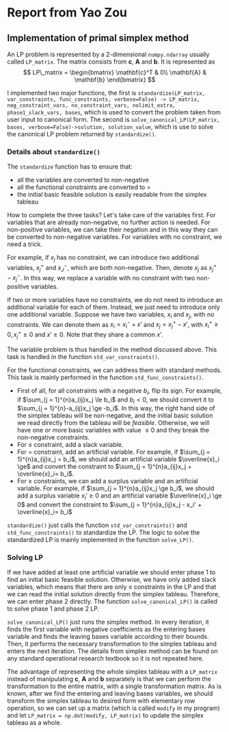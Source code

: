 # Report from Yao Zou

## Implementation of primal simplex method

An LP problem is represented by a 2-dimensional `numpy.ndarray` usually called `LP_matrix`. The matrix consists from $\mathbf{c}$, $\mathbf{A}$ and $\mathbf{b}$. It is represented as
$$
LP\_matrix = 
\begin{bmatrix}
\mathbf{c}^T & 0\\
\mathbf{A} & \mathbf{b}
\end{bmatrix}
$$

I implemented two major functions, the first is `standardize(LP_matrix, var_constraints, func_constraints, verbose=False) -> LP_matrix, neg_constraint_vars, no_constraint_vars, nolimit_extra, phase1_slack_vars, bases`, which is used to convert the problem taken from user input to canonical form. The second is `solve_canonical_LP(LP_matrix, bases, verbose=False)->solution, solution_value`, which is use to solve the canonical LP problem returned by `standardize()`.

### Details about `standardize()`

The `standardize` function has to ensure that:

- all the variables are converted to non-negative
- all the functional constraints are converted to $=$
- the initial basic feasible solution is easily readable from the simplex tableau

How to complete the three tasks? Let's take care of the variables first. For variables that are already non-negative, no further action is needed. For non-positive variables, we can take their negation and in this way they can be converted to non-negative variables. For variables with no constraint, we need a trick.

For example, if $x_j$ has no constraint, we can introduce two additional variables, $x_j^+$ and $x_J^-$, which are both non-negative. Then, denote $x_j$ as $x_j^+ - x_j^-$. In this way, we replace a variable with no constraint with two non-positive variables. 

If two or more variables have no constraints, we do not need to introduce an additional variable for each of them. Instead, we just need to introduce only one additional variable. Suppose we have two variables, $x_i$ and $x_j$, with no constraints. We can denote them as $x_i = x_i^- + x'$ and $x_j = x_j^+ - x'$, with $x_i^+ \ge 0, x_j^+\ge 0$ and $x' \ge 0$. Note that they share a common $x'$.

The variable problem is thus handled in the method discussed above. This task is handled in the function `std_var_constraints()`. 

For the functional constraints, we can address them with standard methods. This task is mainly performed in the function `std_func_constraints()`.

- First of all, for all constraints with a negative $b_i$, flip its sign. For example, if $\sum_{j = 1}^{n}a_{ij}x_j \le b_i$ and $b_i<0$, we should convert it to $\sum_{j = 1}^{n}-a_{ij}x_j \ge -b_i$. In this way, the right hand side of the simplex tableau will be non-negative, and the initial basic solution we read directly from the tableau will be *feasible*. Otherwise, we will have one or more basic variables with value $\le 0$ and they break the non-negative constraints.
- For $\le$ constraint, add a slack variable.
- For $=$ constraint, add an artificial variable. For example, if $\sum_{j = 1}^{n}a_{ij}x_j = b_i$, we should add an artificial variable $\overline{x}_i \ge$ and convert the constraint to $\sum_{j = 1}^{n}a_{ij}x_j + \overline{x}_i= b_i$.
- For $\ge$ constraints, we can add a surplus variable and an artificial variable. For example, if $\sum_{j = 1}^{n}a_{ij}x_j \ge b_i$, we should add a surplus variable $x_i' \ge 0$  and an artificial variable $\overline{x}_i \ge 0$ and convert the constraint to $\sum_{j = 1}^{n}a_{ij}x_j - x_i' + \overline{x}_i= b_i$

`standardize()` just calls the function `std_var_constraints()` and `std_func_constraints()` to standardize the LP. The logic to solve the standardized LP is mainly implemented in the function `solve_LP()`.

### Solving LP

If we have added at least one artificial variable we should enter phase 1 to find an initial basic feasible solution. Otherwise, we have only added slack variables, which means that there are only $\le$ constraints in the LP and that we can read the initial solution directly from the simplex tableau. Therefore, we can enter phase 2 directly. The function `solve_canonical_LP()` is called to solve phase 1 and phase 2 LP. 

`solve_canonical_LP()` just runs the simplex method. In every iteration, it finds the first variable with negative coefficients as the entering bases variable and finds the leaving bases variable according to their bounds. Then, it performs the necessary transformation to the simplex tableau and enters the next iteration. The details from simplex method can be found on any standard operational research textbook so it is not repeated here.

The advantage of representing the whole simplex tableau with a `LP_matrix` instead of manipulating $\mathbf{c}$, $\mathbf{A}$ and $\mathbf{b}$ separately is that we can perform the transformation to the entire matrix, with a single transformation matrix. As is known, after we find the entering and leaving bases variables, we should transform the simplex tableau to desired form with elementary row operation, so we can set up a matrix (which is called `modify` in my program) and let `LP_matrix = np.dot(modify, LP_matrix)` to update the simplex tableau as a whole.





